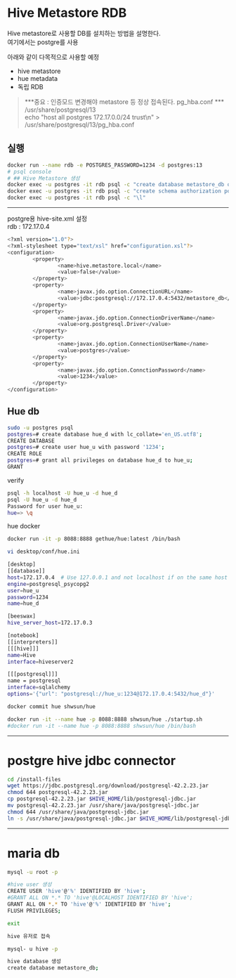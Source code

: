 # Hive Metastore RDB  
Hive metastore로 사용할 DB를 설치하는 방법을 설명한다.  
여기에서는 postgre를 사용  
  
아래와 같이 다목적으로 사용할 예정  
 - hive metastore 
 - hue metadata  
 - 독립 RDB  
> ***중요 : 인증모드 변경해야 metastore 등 정상 접속된다. pg_hba.conf ***  
/usr/share/postgresql/13  
echo "host all postgres 172.17.0.0/24 trust\n" > /usr/share/postgresql/13/pg_hba.conf
## 실행  
```bash
docker run --name rdb -e POSTGRES_PASSWORD=1234 -d postgres:13
# psql console 
# ## Hive Metastore 생성 
docker exec -u postgres -it rdb psql -c "create database metastore_db owner=postgres;"
docker exec -u postgres -it rdb psql -c "create schema authorization postgres;"
docker exec -u postgres -it rdb psql -c "\l"
```

---  

postgre용 hive-site.xml 설정  
rdb : 172.17.0.4  
```bash
<?xml version="1.0"?>
<?xml-stylesheet type="text/xsl" href="configuration.xsl"?>
<configuration>
        <property>
                <name>hive.metastore.local</name>
                <value>false</value>
        </property>
        <property>
                <name>javax.jdo.option.ConnectionURL</name>
                <value>jdbc:postgresql://172.17.0.4:5432/metastore_db</value>
        </property>
        <property>
                <name>javax.jdo.option.ConnectionDriverName</name>
                <value>org.postgresql.Driver</value>
        </property>
        <property>
                <name>javax.jdo.option.ConnectionUserName</name>
                <value>postgres</value>
        </property>
        <property>
                <name>javax.jdo.option.ConnctionPassword</name>
                <value>1234</value>
        </property>
</configuration>
```

## Hue db 
```bash
sudo -u postgres psql
postgres=# create database hue_d with lc_collate='en_US.utf8';
CREATE DATABASE
postgres=# create user hue_u with password '1234';
CREATE ROLE
postgres=# grant all privileges on database hue_d to hue_u;
GRANT
```
verify 
```bash
psql -h localhost -U hue_u -d hue_d
psql -U hue_u -d hue_d
Password for user hue_u:
hue=> \q
```

hue docker 
```bash
docker run -it -p 8088:8888 gethue/hue:latest /bin/bash

vi desktop/conf/hue.ini

[desktop]
[[database]]
host=172.17.0.4  # Use 127.0.0.1 and not localhost if on the same host
engine=postgresql_psycopg2
user=hue_u
password=1234
name=hue_d

[beeswax]
hive_server_host=172.17.0.3

[notebook]
[[interpreters]]
[[[hive]]]
name=Hive
interface=hiveserver2

[[[postgresql]]]
name = postgresql
interface=sqlalchemy
options='{"url": "postgresql://hue_u:1234@172.17.0.4:5432/hue_d"}'

docker commit hue shwsun/hue

docker run -it --name hue -p 8088:8888 shwsun/hue ./startup.sh
#docker run -it --name hue -p 8088:8888 shwsun/hue /bin/bash
```

---  
# postgre hive jdbc connector 
```bash
cd /install-files
wget https://jdbc.postgresql.org/download/postgresql-42.2.23.jar  
chmod 644 postgresql-42.2.23.jar
cp postgresql-42.2.23.jar $HIVE_HOME/lib/postgresql-jdbc.jar
mv postgresql-42.2.23.jar /usr/share/java/postgresql-jdbc.jar
chmod 644 /usr/share/java/postgresql-jdbc.jar
ln -s /usr/share/java/postgresql-jdbc.jar $HIVE_HOME/lib/postgresql-jdbc.jar
```

---  
# maria db 
```bash
mysql -u root -p

#hive user 생성
CREATE USER 'hive'@'%' IDENTIFIED BY 'hive';
#GRANT ALL ON *.* TO 'hive'@LOCALHOST IDENTIFIED BY 'hive';
GRANT ALL ON *.* TO 'hive'@'%' IDENTIFIED BY 'hive';
FLUSH PRIVILEGES;

exit

hive 유저로 접속

mysql- u hive -p

hive database 생성
create database metastore_db;
```